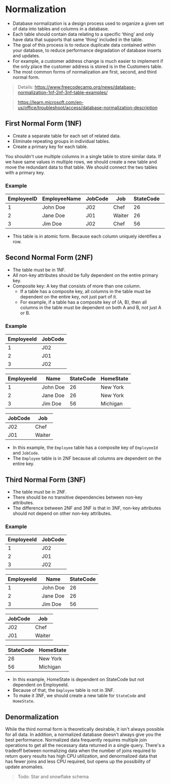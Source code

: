# Normalization
- Database normalization is a design process used to organize a given set of data into tables and columns in a database. 
- Each table should contain data relating to a specific ‘thing’ and only have data that supports that same ‘thing’ included in the table. 
- The goal of this process is to reduce duplicate data contained within your database, to reduce performance degradation of database inserts and updates. 
- For example, a customer address change is much easier to implement if the only place the customer address is stored is in the Customers table. 
- The most common forms of normalization are first, second, and third normal form.

> Details: https://www.freecodecamp.org/news/database-normalization-1nf-2nf-3nf-table-examples/

> https://learn.microsoft.com/en-us/office/troubleshoot/access/database-normalization-description


## First Normal Form (1NF)
- Create a separate table for each set of related data.
- Eliminate repeating groups in individual tables.
- Create a primary key for each table.

You shouldn't use multiple columns in a single table to store similar data.
If we have same values in multiple rows, we should create a new table and move the redundant data to that table. We should connect the two tables with a primary key.


### Example

| EmployeeID | EmployeeName | JobCode | Job    | StateCode | HomeState |
|------------|--------------|---------|--------|-----------|-----------|
| 1          | John Doe     | J02     | Chef   | 26        | New York  |
| 2          | Jane Doe     | J01     | Waiter | 26        | New York  |
| 3          | Jim Doe      | J02     | Chef   | 56        | Michigan  |

- This table is in atomic form. Because each column uniquely identifies a row.


## Second Normal Form (2NF)
- The table must be in 1NF. 
- All non-key attributes should be fully dependent on the entire primary key.
- Composite key: A key that consists of more than one column.
  - If a table has a composite key, all columns in the table must be dependent on the entire key, not just part of it.
  - For example, if a table has a composite key of (A, B), then all columns in the table must be dependent on both A and B, not just A or B.

### Example

| EmployeeId | JobCode |
|------------|---------|
| 1          | J02     |
| 2          | J01     |
| 3          | J02     |

| EmployeeId | Name     | StateCode | HomeState |
|------------|----------|-----------|-----------|
| 1          | John Doe | 26        | New York  |
| 2          | Jane Doe | 26        | New York  |
| 3          | Jim Doe  | 56        | Michigan  |

| JobCode | Job    |
|---------|--------|
| J02     | Chef   |
| J01     | Waiter |

- In this example, the `Employee` table has a composite key of `EmployeeId` and `JobCode`.
- The `Employee` table is in 2NF because all columns are dependent on the entire key.


## Third Normal Form (3NF)
- The table must be in 2NF. 
- There should be no transitive dependencies between non-key attributes.
- The difference between 2NF and 3NF is that in 3NF, non-key attributes should not depend on other non-key attributes.

### Example

| EmployeeId | JobCode |
|------------|---------|
| 1          | J02     |
| 2          | J01     |
| 3          | J02     |

| EmployeeId | Name     | StateCode |
|------------|----------|-----------|
| 1          | John Doe | 26        |
| 2          | Jane Doe | 26        |
| 3          | Jim Doe  | 56        |

| JobCode | Job    |
|---------|--------|
| J02     | Chef   |
| J01     | Waiter |

| StateCode | HomeState |
|-----------|-----------|
| 26        | New York  |
| 56        | Michigan  |

- In this example, HomeState is dependent on StateCode but not dependent on EmployeeId.
- Because of that, the `Employee` table is not in 3NF.
- To make it 3NF, we should create a new table for `StateCode` and `HomeState`.


## Denormalization
While the third normal form is theoretically desirable, it isn't always possible for all data. 
In addition, a normalized database doesn't always give you the best performance. 
Normalized data frequently requires multiple join operations to get all the necessary data returned in a single query. 
There's a tradeoff between normalizing data when the number of joins required to return query results has high CPU utilization, and denormalized data that has fewer joins and less CPU required, but opens up the possibility of update anomalies.


> Todo: Star and snowflake schema














